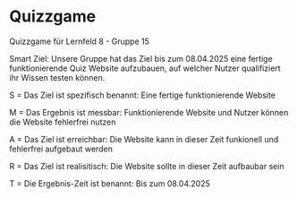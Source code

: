 # Quizzgame
Quizzgame für Lernfeld 8 - Gruppe 15

Smart Ziel: Unsere Gruppe hat das Ziel bis zum 08.04.2025 eine fertige funktionierende Quiz Website aufzubauen, auf welcher Nutzer qualifiziert ihr Wissen testen können.


S = Das  Ziel ist spezifisch benannt: Eine fertige funktionierende Website


M = Das Ergebnis ist messbar: Funktionierende Website und Nutzer können die Website fehlerfrei nutzen


A = Das Ziel ist erreichbar: Die Website kann in dieser Zeit funkionell und fehlerfrei aufgebaut werden


R = Das Ziel ist realisitisch: Die Website sollte in dieser Zeit aufbaubar sein


T = Die Ergebnis-Zeit ist benannt: Bis zum 08.04.2025

